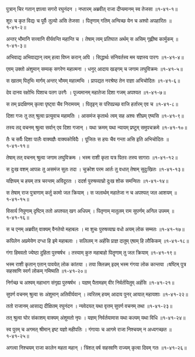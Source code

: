 पुत्रान् चिर गतान् ज्ञात्वा सगरो रघुनंदन ।
नप्तारम् अब्रवीत् राजा दीप्यमानम् स्व तेजसा ॥१-४१-१॥

शूरः च कृत विद्यः च पूर्वैः तुल्यो असि तेजसा ।
पितृणाम् गतिम् अन्विच्छ येन च अश्वो अपहारितः ॥१-४१-२॥

अन्तर् भौमानि सत्त्वानि वीर्यवन्ति महान्ति च ।
तेषाम् त्वम् प्रतिघात अर्थम् स असिम् गृह्णीष्व कार्मुकम् ॥१-४१-३॥

अभिवाद्य अभिवाद्यान् त्वम् हत्वा विघ्न करान् अपि ।
सिद्धार्थः संनिवर्तस्व मम यज्ञस्य पारगः ॥१-४१-४॥

एवम् उक्तो अंशुमान् सम्यक् सगरेण महात्मना ।
धनुर् आदाय खड्गम् च जगाम लघुविक्रमः ॥१-४१-५॥

स खातम् पितृभिः मार्गम् अन्तर् भौमम् महात्मभिः ।
प्रापद्यत नरश्रेष्ठ तेन राज्ञा अभिचोदितः ॥१-४१-६॥

देव दानव रक्षोभिः पिशाच पतग उरगैः ।
पूज्यमानम् महातेजा दिशा गजम् अपश्यत ॥१-४१-७॥

स तम् प्रदक्षिणम् कृत्वा पृष्ट्वा चैव निरामयम् ।
पितृइन् स परिपप्रच्छ वाजि हर्तारम् एव च ॥१-४१-८॥

दिशा गजः तु तत् श्रुत्वा प्रत्युवाच महामतिः ।
आसमंज कृतार्थः त्वम् सह अश्वः शीघ्रम् एष्यसि ॥१-४१-९॥

तस्य तद् वचनम् श्रुत्वा सर्वान् एव दिशा गजान् ।
यथा क्रमम् यथा न्यायम् प्रष्टुम् समुपचक्रमे ॥१-४१-१०॥

तैः च सर्वैः दिशा पालैः वाक्यज्ञैः वाक्यकोविदैः ।
पूजितः स हयः चैव गन्ता असि इति अभिचोदितः ॥१-४१-११॥

तेषाम् तत् वचनम् श्रुत्वा जगाम लघुविक्रमः ।
भस्म राशी कृता यत्र पितरः तस्य सागराः ॥१-४१-१२॥

स दुःख वशम् आपन्नः तु असमंज सुतः तदा ।
चुक्रोश परम आर्तः तु वधात् तेषाम् सुदुःखितः ॥१-४१-१३॥

यज्ञियम् च हयम् तत्र चरन्तम् अविदूरतः ।
ददर्श पुरुषव्याघ्रो दुःख शोक समन्वितः ॥१-४१-१४॥

स तेषाम् राज पुत्राणाम् कर्तु कामो जल क्रियाम् ।
स जलार्थम् महातेजा न च अपश्यत् जल आशयम् ॥१-४१-१५॥

विसार्य निपुणाम् दृष्टिम् ततो अपश्यत् खग अधिपम् ।
पितृणाम् मातुलम् राम सुपर्णम् अनिल उपमम् ॥१-४१-१६॥

स च एनम् अब्रवीत् वाक्यम् वैनतेयो महाबलः ।
मा शुचः पुरुषव्याघ्र वधो अयम् लोक सम्मतः ॥१-४१-१७॥

कपिलेन अप्रमेयेण दग्धा हि इमे महाबलाः ।
सलिलम् न अर्हसि प्राज्ञ दातुम् एषाम् हि लौकिकम् ॥१-४१-१८॥

गंगा हिमवतो ज्येष्ठा दुहिता पुरुषर्षभ ।
तस्याम् कुरु महाबाहो पितॄणाम् तु जल क्रियाम् ॥१-४१-१९॥

भस्म राशी कृतान् एतान् पावयेत् लोक कांतया ।
तया क्लिन्नम् इदम् भस्म गंगया लोक कान्तया ।षष्टिम् पुत्र सहस्राणि स्वर्ग लोकम् गमिष्यति ॥१-४१-२०॥

निर्गच्छ च अश्वम् महाभाग संगृह्य पुरुषर्षभ ।
यज्ञम् पैतामहम् वीर निर्वर्तयितुम् अर्हसि ॥१-४१-२१॥

सुपर्ण वचनम् श्रुत्वा सः अंशुमान् अतिवीर्यवान् ।
त्वरितम् हयम् आदाय पुनर् आयात् महायशाः ॥१-४१-२२॥

ततो राजानम् आसाद्य दीक्षितम् रघुनंदन ।
न्यवेदयत् यथा वृत्तम् सुपर्ण वचनम् तथा ॥१-४१-२३॥

तत् श्रुत्वा घोर संकाशम् वाक्यम् अंशुमतो नृपः ।
यज्ञम् निर्वर्तयामास यथा कल्पम् यथा विधि ॥१-४१-२४॥

स्व पुरम् च अगमत् श्रीमान् इष्ट यज्ञो महीपतिः ।
गंगायाः च आगमे राजा निश्चयम् न अध्यगच्छत ॥१-४१-२५॥

अगत्वा निश्चयम् राजा कालेन महता महान् ।
त्रिंशत् वर्ष सहस्राणि राज्यम् कृत्वा दिवम् गतः ॥१-४१-२६॥

